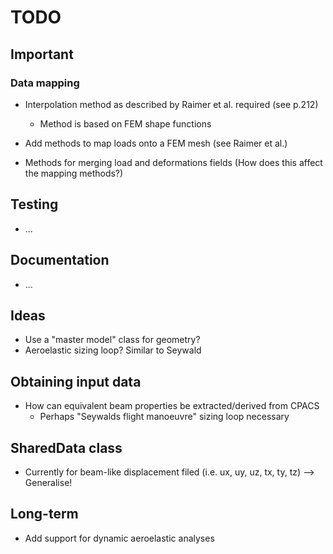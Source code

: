 # TODO

## Important

### Data mapping
* Interpolation method as described by Raimer et al. required (see p.212)
    * Method is based on FEM shape functions

* Add methods to map loads onto a FEM mesh (see Raimer et al.)

* Methods for merging load and deformations fields (How does this affect the mapping methods?)

## Testing
* ...

## Documentation
* ...

## Ideas
* Use a "master model" class for geometry?
* Aeroelastic sizing loop? Similar to Seywald

## Obtaining input data
* How can equivalent beam properties be extracted/derived from CPACS
    * Perhaps "Seywalds flight manoeuvre" sizing loop necessary

## SharedData class
* Currently for beam-like displacement filed (i.e. ux, uy, uz, tx, ty, tz) --> Generalise!

## Long-term
* Add support for dynamic aeroelastic analyses
